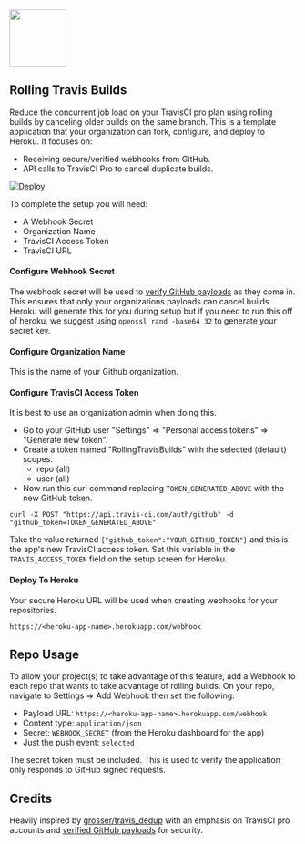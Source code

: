 
<img width="100" src="https://cloud.githubusercontent.com/assets/2381/13034333/7596bc68-d300-11e5-8cef-ac82337378bf.gif">

## Rolling Travis Builds

Reduce the concurrent job load on your TravisCI pro plan using rolling builds by canceling older builds on the same branch. This is a template application that your organization can fork, configure, and deploy to Heroku. It focuses on:

* Receiving secure/verified webhooks from GitHub.
* API calls to TravisCI Pro to cancel duplicate builds.

[![Deploy](https://www.herokucdn.com/deploy/button.svg)](https://heroku.com/deploy)

To complete the setup you will need:

* A Webhook Secret
* Organization Name
* TravisCI Access Token
* TravisCI URL

#### Configure Webhook Secret

The webhook secret will be used to [verify GitHub payloads](https://developer.github.com/webhooks/securing/) as they come in. This ensures that only your organizations payloads can cancel builds. Heroku will generate this for you during setup but if you need to run this off of heroku, we suggest using `openssl rand -base64 32` to generate your secret key.

#### Configure Organization Name

This is the name of your Github organization.

#### Configure TravisCI Access Token

It is best to use an organization admin when doing this.

* Go to your GitHub user "Settings" => "Personal access tokens" => "Generate new token".
* Create a token named "RollingTravisBuilds" with the selected (default) scopes.
  - repo (all)
  - user (all)
* Now run this curl command replacing `TOKEN_GENERATED_ABOVE` with the new GitHub token.

```
curl -X POST "https://api.travis-ci.com/auth/github" -d "github_token=TOKEN_GENERATED_ABOVE"
```

Take the value returned `{"github_token":"YOUR_GITHUB_TOKEN"}` and this is the app's new TravisCI access token. Set this variable in the `TRAVIS_ACCESS_TOKEN` field on the setup screen for Heroku.

#### Deploy To Heroku

Your secure Heroku URL will be used when creating webhooks for your repositories.

```
https://<heroku-app-name>.herokuapp.com/webhook
```

## Repo Usage

To allow your project(s) to take advantage of this feature, add a Webhook to each repo that wants to take advantage of rolling builds. On your repo, navigate to Settings => Add Webhook then set the following:

* Payload URL: `https://<heroku-app-name>.herokuapp.com/webhook`
* Content type: `application/json`
* Secret: `WEBHOOK_SECRET` (from the Heroku dashboard for the app)
* Just the push event: `selected`

The secret token must be included. This is used to verify the application only responds to GitHub signed requests.

## Credits

Heavily inspired by [grosser/travis_dedup](https://github.com/grosser/travis_dedup) with an emphasis on TravisCI pro accounts and [verified GitHub payloads](https://developer.github.com/webhooks/securing/) for security.
